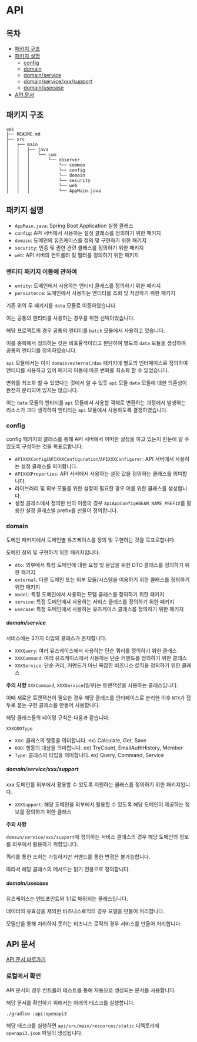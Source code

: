 # API

## 목차

- [패키지 구조](#패키지-구조)
- [패키지 설명](#패키지-설명)
    - [config](#config)
    - [domain](#domain)
    - [domain/service](#domainservice)
    - [domain/service/xxx/support](#domainservicexxxsupport)
    - [domain/usecase](#domainusecase)
- [API 문서](#api-문서)

## 패키지 구조

```
api
├── README.md
├── src
│   ├── main
│   │   ├── java
│   │   │   └── com
│   │   │       └── observer
│   │   │           └── common
│   │   │           └── config
│   │   │           └── domain
│   │   │           └── security
│   │   │           └── web
│   │   │           └── AppMain.java
```

## 패키지 설명

- `AppMain.java`: Spring Boot Application 실행 클래스
- `config`: API 서버에서 사용하는 설정 클래스를 정의하기 위한 패키지
- `domain`: 도메인의 유즈케이스를 정의 및 구현하기 위한 패키지
- `security`: 인증 및 권한 관련 클래스를 정의하기 위한 패키지
- `web`: API 서버의 컨트롤러 및 필터를 정의하기 위한 패키지

### 엔티티 패키지 이동에 관하여

- `entity`: 도메인에서 사용하는 엔티티 클래스를 정의하기 위한 패키지
- `persistence`: 도메인에서 사용하는 엔티티를 조회 및 저장하기 위한 패키지

기존 위의 두 패키지를 `data` 모듈로 이동하였습니다.

이는 공통의 엔티티를 사용하는 경우를 위한 선택이었습니다.

해당 프로젝트의 경우 공통의 엔티티를 `batch` 모듈에서 사용하고 있습니다.

이를 중복해서 정의하는 것은 비효율적이라고 판단하여 별도의 `data` 모듈을 생성하여 공통의 엔티티를 정의하였습니다.

`api` 모듈에서는 이미 `domain/external/dao` 패키지에 별도의 인터페이스르 정의하여 엔티티를 사용하고 있어 패키지 이동에 따른 변화를 최소화 할 수 있었습니다.

변화를 최소화 할 수 있었다는 것에서 알 수 있듯 `api` 모듈 `data` 모듈에 대한 의존성이 완전히 분리되어 있지는 않습니다.

이는 `data` 모듈의 엔티티를 `api` 모듈에서 사용할 객체로 변환하는 과정에서 발생하는 리소스가 크다 생각하여 엔티티는 `api` 모듈에서 사용하도록 결정하였습니다.

### config

config 패키지의 클래스를 통해 API 서버에서 어떠한 설정을 하고 있는지 한눈에 알 수 있도록 구성하는 것을 목표로합니다.

- `APIXXXConfig`/`APIXXXConfiguration`/`APIXXXConfigurer`: API 서버에서 사용하는 설정 클래스를 의미합니다.
- `APIXXXProperties`: API 서버에서 사용하는 설정 값을 정의하는 클래스를 의미합니다.
- 라이브러리 및 외부 모듈를 위한 설정이 필요한 경우 이를 위한 클래스를 생성합니다.
- 설정 클래스에서 정의한 빈의 이름의 경우 `ApiAppConfig#BEAN_NAME_PREFIX`를 활용한 설정 클래스별 prefix를 만들어 정의합니다.

### domain

도메인 패키지에서 도메인별 유즈케이스를 정의 및 구현하는 것을 목표로합니다.

도메인 정의 및 구현하기 위한 패키지입니다.

- `dto`: 외부에서 특정 도메인에 대한 요청 및 응답을 위한 DTO 클래스를 정의하기 위한 패키지
- `external`: 다른 도메인 또는 외부 모듈/시스템을 이용하기 위한 클래스를 정의하기 위한 패키지
- `model`: 특정 도메인에서 사용하는 모델 클래스를 정의하기 위한 패키지
- `service`: 특정 도메인에서 사용하는 서비스 클래스를 정의하기 위한 패키지
- `usecase`: 특정 도메인에서 사용하는 유즈케이스 클래스를 정의하기 위한 패키지

##### domain/service

서비스에는 3가지 타입의 클래스가 존재합니다.

- `XXXQuery`: 여러 유즈케이스에서 사용하는 단순 쿼리를 정의하기 위한 클래스
- `XXXCommand`: 여러 유즈케이스에서 사용하는 단순 커멘드를 정의하기 위한 클래스
- `XXXService`: 단순 커리, 커멘드가 아닌 복잡한 비즈니스 로직을 정의하기 위한 클래스

**주의 사항**
`XXXCommand`, `XXXService`(일부)는 트랜잭션을 사용하는 클래스입니다.

이때 새로운 트랜잭션이 필요한 경우 해당 클래스를 인터페이스로 분리한 이후 `NTX`가 접두로 붙는 구현 클래스를 만들어 사용합니다.

해당 클래스들의 네이밍 규칙은 다음과 같습니다.

`XXXOOOType`

- `XXX`: 클래스의 행동을 의미합니다. ex) Calculate, Get, Save
- `OOO`: 행동의 대상을 의미합니다. ex) TryCount, EmailAuthHistory, Member
- `Type`: 클래스의 타입을 의미합니다. ex) Query, Command, Service

##### domain/service/xxx/support

xxx 도메인를 외부에서 활용할 수 있도록 지원하는 클래스를 정의하기 위한 패키지입니다.

- `XXXSupport`: 해당 도메인을 외부에서 활용할 수 있도록 해당 도메인이 제공하는 정보를 정의하기 위한 클래스

**주의 사항**

`domain/service/xxx/support`에 정의하는 서비스 클래스의 경우 해당 도메인의 정보를 외부에서 활용하기 위함입니다.

쿼리를 통한 조회는 가능하지만 커멘드를 통한 변경은 불가능합니다.

따라서 해당 클래스의 메서드는 읽기 전용으로 정의합니다.

##### domain/usecase

유즈케이스는 엔드포인트와 1:1로 매핑되는 클래스입니다.

데이터의 유효성을 제외한 비즈니스로직의 경우 모델을 만들어 처리합니다.

모델만을 통해 처리하지 못하는 비즈니스 로직의 경우 서비스를 만들어 처리합니다.

## API 문서

[API 문서 바로가기](https://wifiobserver.store/swagger-ui/index.html)

### 로컬에서 확인

API 문서의 경우 컨트롤러 테스트를 통해 자동으로 생성되는 문서를 사용합니다.

해당 문서를 확인하기 위해서는 아래의 테스크를 실행합니다.

```bash
./gradlew :api:openapi3
```

해당 테스크를 실행하면 `api/src/main/resources/static` 디렉토리에 `openapi3.json` 파일이 생성됩니다.
